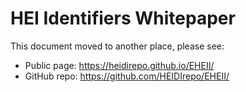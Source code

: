 HEI Identifiers Whitepaper
==========================

This document moved to another place, please see:

- Public page: <https://heidirepo.github.io/EHEII/>
- GitHub repo: <https://github.com/HEIDIrepo/EHEII/>

